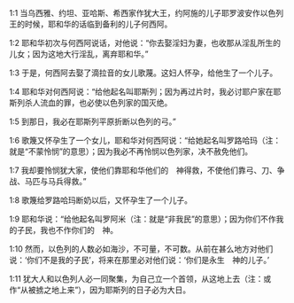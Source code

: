 <a id="1"></a>1:1  当乌西雅、约坦、亚哈斯、希西家作犹大王，约阿施的儿子耶罗波安作以色列王的时候，耶和华的话临到备利的儿子何西阿。  

<a id="2"></a>1:2  耶和华初次与何西阿说话，对他说：“你去娶淫妇为妻，也收那从淫乱所生的儿女；因为这地大行淫乱，离弃耶和华。”  

<a id="3"></a>1:3  于是，何西阿去娶了滴拉音的女儿歌蔑。这妇人怀孕，给他生了一个儿子。  

<a id="4"></a>1:4  耶和华对何西阿说：“给他起名叫耶斯列；因为再过片时，我必讨耶户家在耶斯列杀人流血的罪，也必使以色列家的国灭绝。  

<a id="5"></a>1:5  到那日，我必在耶斯列平原折断以色列的弓。”  

<a id="6"></a>1:6  歌篾又怀孕生了一个女儿，耶和华对何西阿说：“给她起名叫罗路哈玛（注：就是“不蒙怜悯”的意思）；因为我必不再怜悯以色列家，决不赦免他们。  

<a id="7"></a>1:7  我却要怜悯犹大家，使他们靠耶和华他们的　神得救，不使他们靠弓、刀、争战、马匹与马兵得救。”  

<a id="8"></a>1:8  歌篾给罗路哈玛断奶以后，又怀孕生了一个儿子。  

<a id="9"></a>1:9  耶和华说：“给他起名叫罗阿米（注：就是“非我民”的意思）；因为你们不作我的子民，我也不作你们的　神。  

<a id="10"></a>1:10  然而，以色列的人数必如海沙，不可量，不可数。从前在甚么地方对他们说：‘你们不是我的子民’，将来在那里必对他们说：‘你们是永生　神的儿子。’  

<a id="11"></a>1:11  犹大人和以色列人必一同聚集，为自己立一个首领，从这地上去（注：或作“从被掳之地上来”），因为耶斯列的日子必为大日。  
